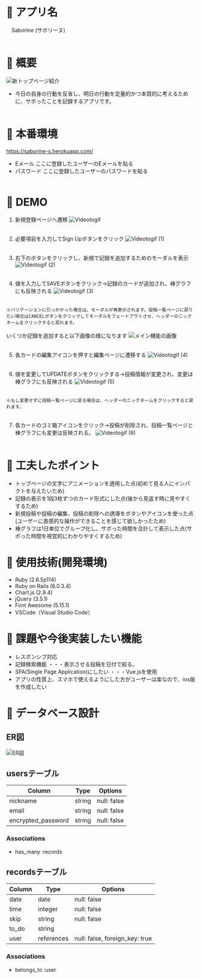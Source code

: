 # :orange_book: アプリ名

　Saborine (サボリーヌ)
<br><br>

# :orange_book: 概要
![新トップページ紹介](https://user-images.githubusercontent.com/73570767/103475272-1fbdff80-4def-11eb-995f-a4efd4b1bd11.jpg)
<br>

- 今日の自身の行動を反省し、明日の行動を定量的かつ本質的に考えるために、サボったことを記録するアプリです。<br><br>

# :orange_book: 本番環境

https://saborine-s.herokuapp.com/

- Eメール ここに登録したユーザーのEメールを貼る<br>
- パスワード ここに登録したユーザーのパスワードを貼る<br><br>

# :orange_book: DEMO
1. 新規登録ページへ遷移
![Videotogif](https://user-images.githubusercontent.com/73570767/102961884-d638ff00-4528-11eb-941e-cff0a5e94e8b.gif)<br><br>

2. 必要項目を入力してSign Upボタンをクリック
![Videotogif (1)](https://user-images.githubusercontent.com/73570767/102962554-704d7700-452a-11eb-842c-360f3f0e85ee.gif)<br><br>

3. 右下のボタンをクリックし、新規で記録を追加するためのモーダルを表示
![Videotogif (2)](https://user-images.githubusercontent.com/73570767/102962946-421c6700-452b-11eb-8251-d404634814f6.gif)<br><br>

4. 値を入力してSAVEボタンをクリック→記録のカードが追加され、棒グラフにも反映される
![Videotogif (3)](https://user-images.githubusercontent.com/73570767/102963717-2ca83c80-452d-11eb-96f9-5fa48bd40754.gif)<br><br>

``※バリデーションに引っかかった場合は、モーダルが再表示されます。投稿一覧ページに戻りたい場合はCANCELボタンをクリックしてモーダルをフェードアウトさせ、ヘッダーのニックネームをクリックすると戻れます。``<br><br>
 いくつか記録を追加すると以下画像の様になります
![メイン機能の画像](https://user-images.githubusercontent.com/73570767/102845371-c5b55580-4450-11eb-9aee-03b44da8dea1.jpg)<br><br>

5. 各カードの編集アイコンを押すと編集ページに遷移する
![Videotogif (4)](https://user-images.githubusercontent.com/73570767/102964521-3af75800-452f-11eb-90cb-efb815163432.gif)<br><br>

6. 値を変更してUPDATEボタンをクリックする→投稿情報が変更され、変更は棒グラフにも反映される
![Videotogif (5)](https://user-images.githubusercontent.com/73570767/102965167-a857b880-4530-11eb-9088-bfc44baa3fcd.gif)<br><br>

``※もし変更せずに投稿一覧ページに戻る場合は、ヘッダーのニックネームをクリックすると戻れます。``<br><br>

7. 各カードのゴミ箱アイコンをクリック→投稿が削除され、投稿一覧ページと棒グラフにも変更は反映される。
![Videotogif (6)](https://user-images.githubusercontent.com/73570767/102965980-45ffb780-4532-11eb-9f00-c0e1df61e633.gif)<br><br>


# :orange_book: 工夫したポイント
- トップページの文字にアニメーションを適用した点(初めて見る人にインパクトを与えたいため)<br>
- 記録の表示を1段3枚ずつのカード形式にした点(後から見返す時に見やすくするため)<br>
- 新規投稿や投稿の編集、投稿の削除への誘導をボタンやアイコンを使った点(ユーザーに直感的な操作ができることを感じて欲しかったため)<br>
- 棒グラフは1日単位でグループ化し、サボった時間を合計して表示した点(サボった時間を視覚的にわかりやすくするため)<br>

# :orange_book: 使用技術(開発環境)
- Ruby (2.6.5p114)<br>
- Ruby on Rails (6.0.3.4)<br>
- Chart.js (2.9.4)<br>
- jQuery (3.5.1)<br>
- Font Awesome (5.15.1)<br>
- VSCode（Visual Studio Code）<br>

# :orange_book: 課題や今後実装したい機能
- レスポンシブ対応
- 記録検索機能 ・・・表示させる投稿を日付で絞る。
- SPA(Single Page Application)にしたい ・・・Vue.jsを使用
- アプリの性質上、スマホで使えるようにした方がユーザーは楽なので、ios版を作成したい

# :orange_book: データベース設計

## ER図
![ER図](https://user-images.githubusercontent.com/73570767/102887086-9840ca00-4499-11eb-95a5-741a70107d36.png)

## usersテーブル

| Column             | Type   | Options     |
| ------------------ | ------ | ----------- |
| nickname           | string | null: false |
| email              | string | null: false |
| encrypted_password | string | null: false |

### Associations

- has_many :records

## recordsテーブル

| Column | Type       | Options                        |
| ------ | ---------- | ------------------------------ |
| date   | date       | null: false                    |
| time   | integer    | null: false                    |
| skip   | string     | null: false                    |
| to_do  | string     |                                |
| user   | references | null: false, foreign_key: true |

### Associations

- belongs_to :user